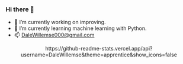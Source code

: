 ### Hi there 👋

- 🔭 I’m currently working on improving.
- 🌱 I’m currently learning machine learning with Python.
- 📫 DaleWillemse000@gmail.com
<div align = "center">
https://github-readme-stats.vercel.app/api?username=DaleWillemse&theme=apprentice&show_icons=false
</div>
